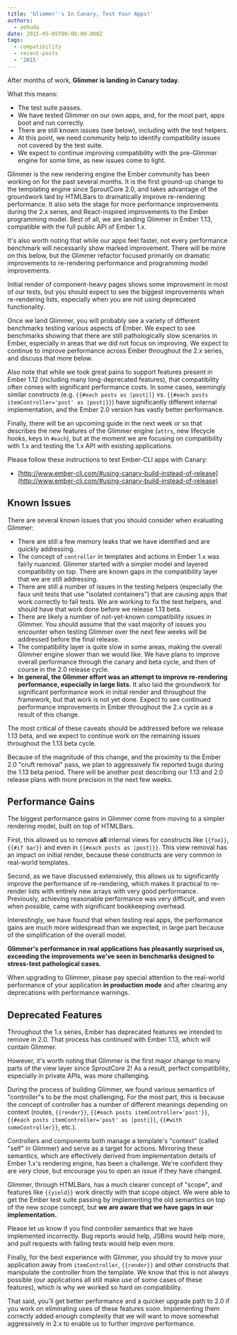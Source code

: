 ```yaml
---
title: 'Glimmer''s In Canary, Test Your Apps!'
authors:
  - yehuda
date: 2015-05-05T00:00:00.000Z
tags:
  - compatibility
  - recent-posts
  - '2015'
---
```



After months of work, **Glimmer is landing in Canary today**.

What this means:

* The test suite passes.
* We have tested Glimmer on our own apps, and, for the most part, apps boot and
  run correctly.
* There are still known issues (see below), including with the test helpers.
* At this point, we need community help to identify compatibility issues not
  covered by the test suite.
* We expect to continue improving compatibility with the pre-Glimmer engine for
  some time, as new issues come to light.

Glimmer is the new rendering engine the Ember community has been working on for
the past several months. It is the first ground-up change to the templating
engine since SproutCore 2.0, and takes advantage of the groundwork laid by
HTMLBars to dramatically improve re-rendering performance. It also sets the
stage for more performance improvements during the 2.x series, and
React-inspired improvements to the Ember programming model. Best of all, we are
landing Glimmer in Ember 1.13, compatible with the full public API of Ember
1.x.

It's also worth noting that while our apps feel faster, not every
performance benchmark will necessarily show marked improvement. There
will be more on this below, but the Glimmer refactor focused primarily
on dramatic improvements to re-rendering performance and programming
model improvements.

Initial render of component-heavy pages shows some improvement in most
of our tests, but you should expect to see the biggest improvements when
re-rendering lists, especially when you are not using deprecated
functionality.

Once we land Glimmer, you will probably see a variety of different
benchmarks testing various aspects of Ember. We expect to see benchmarks
showing that there are still pathologically slow scenarios in Ember,
especially in areas that we did not focus on improving. We expect to
continue to improve performance across Ember throughout the 2.x series,
and discuss that more below.

Also note that while we took great pains to support features present in
Ember 1.12 (including many long-deprecated features), that compatibility
often comes with significant performance costs. In some cases, seemingly
similar constructs (e.g. `{{#each posts as |post|]}` vs. `{{#each posts
itemController='post' as |post|}}`) have significantly different
internal implementation, and the Ember 2.0 version has vastly better
performance.

Finally, there will be an upcoming guide in the next week or so that
describes the new features of the Glimmer engine (`attrs`, new lifecycle
hooks, keys in `#each`), but at the moment we are focusing on
compatibility with 1.x and testing the 1.x API with existing
applications.

Please follow these instructions to test Ember-CLI apps with Canary:

* [http://www.ember-cli.com/#using-canary-build-instead-of-release](http://www.ember-cli.com/#using-canary-build-instead-of-release)

## Known Issues

There are several known issues that you should consider when evaluating
Glimmer:

* There are still a few memory leaks that we have identified and are
  quickly addressing.
* The concept of `controller` in templates and actions in Ember 1.x was
  fairly nuanced. Glimmer started with a simpler model and layered
  compatibility on top. There are known gaps in the compatibility layer
  that we are still addressing.
* There are still a number of issues in the testing helpers (especially
  the faux unit tests that use "isolated containers") that are causing
  apps that work correctly to fail tests. We are working to fix the test
  helpers, and should have that work done before we release 1.13 beta.
* There are likely a number of not-yet-known compatibility issues in
  Glimmer. You should assume that the vast majority of issues you
  encounter when testing Glimmer over the next few weeks will be addressed
  before the final release.
* The compatibility layer is quite slow in some areas, making the
  overall Glimmer engine slower than we would like. We have plans to
  improve overall performance through the canary and beta cycle, and
  then of course in the 2.0 release cycle.
* **In general, the Glimmer effort was an attempt to improve
  re-rendering performance, especially in large lists.** It also laid
  the groundwork for significant performance work in initial render and
  throughout the framework, but that work is not yet done. Expect to see
  continued performance improvements in Ember throughout the 2.x cycle
  as a result of this change.

The most critical of these caveats should be addressed before we release 1.13
beta, and we expect to continue work on the remaining issues throughout the
1.13 beta cycle.

Because of the magnitude of this change, and the proximity to the Ember 2.0
"cruft removal" pass, we plan to aggressively fix reported bugs during the 1.13
beta period. There will be another post describing our 1.13 and 2.0 release
plans with more precision in the next few weeks.

## Performance Gains

The biggest performance gains in Glimmer come from moving to a simpler
rendering model, built on top of HTMLBars.

First, this allowed us to remove **all** internal views for constructs
like `{{foo}}`, `{{#if bar}}` and even in `{{#each posts as |post|}}`.
This view removal has an impact on initial render, because these
constructs are very common in real-world templates.

Second, as we have discussed extensively, this allows us to
significantly improve the performance of re-rendering, which makes it
practical to re-render lists with entirely new arrays with very good
performance. Previously, achieving reasonable performance was very
difficult, and even when possible, came with significant bookkeeping
overhead.

Interestingly, we have found that when testing real apps, the
performance gains are much more widespread than we expected, in large
part because of the simplification of the overall model.

**Glimmer's performance in real applications has pleasantly surprised
us, exceeding the improvements we've seen in benchmarks designed to
stress-test pathological cases.**

When upgrading to Glimmer, please pay special attention to the
real-world performance of your application **in production mode** and
after clearing any deprecations with performance warnings.

## Deprecated Features

Throughout the 1.x series, Ember has deprecated features we intended to
remove in 2.0. That process has continued with Ember 1.13, which will
contain Glimmer.

However, it's worth noting that Glimmer is the first major change to
many parts of the view layer since SproutCore 2! As a result,
perfect compatibility, especially in private APIs, was more
challenging.

During the process of building Glimmer, we found various semantics of
"controller"s to be the most challenging. For the most part, this is
because the concept of controller has a number of different meanings
depending on context (routes, `{{render}}`, `{{#each posts
itemController='post'}}`, `{{#each posts itemController='post' as
|post|}}`, `{{#with someController}}`, etc.).

Controllers and components both manage a template's "context" (called
"self" in Glimmer) and serve as a target for actions. Mirroring these
semantics, which are effectively derived from implementation details of
Ember 1.x's rendering engine, has been a challenge. We're confident they
are very close, but encourage you to open an issue if they have changed.

Glimmer, through HTMLBars, has a much clearer concept of "scope", and
features like `{{yield}}` work directly with that scope object. We were
able to get the Ember test suite passing by implementing the old
semantics on top of the new scope concept, but **we are aware that we
have gaps in our implementation.**

Please let us know if you find controller semantics that we have
implemented incorrectly. Bug reports would help, JSBins would help more,
and pull requests with failing tests would help even more.

Finally, for the best experience with Glimmer, you should try to move
your application away from `itemController`, `{{render}}` and other
constructs that manipulate the controller from the template. We know
that this is not always possible (our applications all still make
use of some cases of these features),  which is why we worked so hard on
compatibility.

That said, you'll get better performance and a quicker upgrade path to
2.0 if you work on eliminating uses of these features soon. Implementing
them correctly added enough complexity that we will want to move
somewhat aggressively in 2.x to enable us to further improve
performance.

